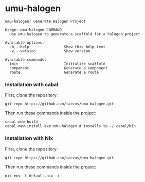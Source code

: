 # umu-halogen

```shell
umu-halogen: Generate Halogen Project

Usage: umu-halogen COMMAND
  Use umu-halogen to generate a scaffold for a halogen project

Available options:
  -h,--help                Show this help text
  -v,--version             Show version

Available commands:
  init                     Initialize scaffold
  component                Generate a component
  route                    Generate a route
```

### Installation with cabal
First, clone the repository:
``` shell
git repo https://github.com/taezos/umu-halogen.git
```
Then run these commands inside the project:
```shell
cabal new-build
cabal new-install exe:umu-halogen # installs to ~/.cabal/bin
```

### Installation with Nix
First, clone the repository:
``` shell
git repo https://github.com/taezos/umu-halogen.git
```
Then run these commands inside the project:
``` shell
nix-env -f default.nix -i
```
